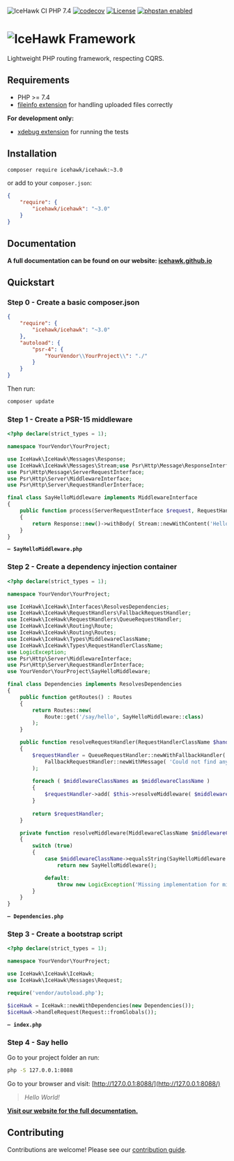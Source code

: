 ![IceHawk CI PHP 7.4](https://github.com/icehawk/icehawk/workflows/IceHawk%20CI%20PHP%207.4/badge.svg?branch=3.x-dev)
[![codecov](https://codecov.io/gh/icehawk/icehawk/branch/3.x-dev/graph/badge.svg)](https://codecov.io/gh/icehawk/icehawk)
[![License](https://poser.pugx.org/icehawk/icehawk/license)](https://packagist.org/packages/icehawk/icehawk)
[![phpstan enabled](https://img.shields.io/badge/phpstan-enabled-green.svg)](https://github.com/phpstan/phpstan)

# ![IceHawk Framework](https://icehawk.github.io/images/Logo-Flying-Tail-White.png)

Lightweight PHP routing framework, respecting CQRS. 

## Requirements

 * PHP >= 7.4
 * [fileinfo extension](https://pecl.php.net/package/Fileinfo) for handling uploaded files correctly

**For development only:**

 * [xdebug extension](https://pecl.php.net/package/Xdebug) for running the tests

## Installation

```bash
composer require icehawk/icehawk:~3.0
```

or add to your `composer.json`:

```json
{
	"require": {
		"icehawk/icehawk": "~3.0"
	}
}
```
 
## Documentation

**A full documentation can be found on our website: [icehawk.github.io](https://icehawk.github.io/docs/icehawk.html)**
 
## Quickstart

### Step 0 - Create a basic composer.json

```json
{
    "require": {
        "icehawk/icehawk": "~3.0"
    },
    "autoload": {
        "psr-4": {
            "YourVendor\\YourProject\\": "./"
        }
    }
}
```

Then run:
 
```bash
composer update
```

### Step 1 - Create a PSR-15 middleware

```php
<?php declare(strict_types = 1);

namespace YourVendor\YourProject;

use IceHawk\IceHawk\Messages\Response;
use IceHawk\IceHawk\Messages\Stream;use Psr\Http\Message\ResponseInterface;
use Psr\Http\Message\ServerRequestInterface;
use Psr\Http\Server\MiddlewareInterface;
use Psr\Http\Server\RequestHandlerInterface;

final class SayHelloMiddleware implements MiddlewareInterface
{
    public function process(ServerRequestInterface $request, RequestHandlerInterface $handler) : ResponseInterface
    {
        return Response::new()->withBody( Stream::newWithContent('Hello world!') );
    }	
}
```
**`— SayHelloMiddleware.php`**

### Step 2 - Create a dependency injection container
 
```php
<?php declare(strict_types = 1);

namespace YourVendor\YourProject;

use IceHawk\IceHawk\Interfaces\ResolvesDependencies;
use IceHawk\IceHawk\RequestHandlers\FallbackRequestHandler;
use IceHawk\IceHawk\RequestHandlers\QueueRequestHandler;
use IceHawk\IceHawk\Routing\Route;
use IceHawk\IceHawk\Routing\Routes;
use IceHawk\IceHawk\Types\MiddlewareClassName;
use IceHawk\IceHawk\Types\RequestHandlerClassName;
use LogicException;
use Psr\Http\Server\MiddlewareInterface;
use Psr\Http\Server\RequestHandlerInterface;
use YourVendor\YourProject\SayHelloMiddleware;

final class Dependencies implements ResolvesDependencies
{
    public function getRoutes() : Routes
    {
        return Routes::new(
            Route::get('/say/hello', SayHelloMiddleware::class)
        );
    }

    public function resolveRequestHandler(RequestHandlerClassName $handlerClassName, MiddlewareClassName ...$middlewareClassNames) : RequestHandlerInterface
    {
        $requestHandler = QueueRequestHandler::newWithFallbackHandler(
            FallbackRequestHandler::newWithMessage( 'Could not find any middleware.' )
        );
        
        foreach ( $middlewareClassNames as $middlewareClassName )
        {   
            $requestHandler->add( $this->resolveMiddleware( $middlewareClassName ) );
        }
    
        return $requestHandler;
    }

    private function resolveMiddleware(MiddlewareClassName $middlewareClassName) : MiddlewareInterface
    {
        switch (true)
        {
            case $middlewareClassName->equalsString(SayHelloMiddleware::class):
                return new SayHelloMiddleware();

            default:
                throw new LogicException('Missing implementation for middleware: ' . $middlewareClassName->toString());
        }
    }
}
```
**`— Dependencies.php`**
 
### Step 3 - Create a bootstrap script

```php
<?php declare(strict_types = 1);

namespace YourVendor\YourProject;

use IceHawk\IceHawk\IceHawk;
use IceHawk\IceHawk\Messages\Request;

require('vendor/autoload.php');

$iceHawk = IceHawk::newWithDependencies(new Dependencies());
$iceHawk->handleRequest(Request::fromGlobals());
```
**`— index.php`**
 
### Step 4 - Say hello

Go to your project folder an run:

```bash
php -S 127.0.0.1:8088
```

Go to your browser and visit: [http://127.0.0.1:8088/](http://127.0.0.1:8088/)

> _Hello World!_


**[Visit our website for the full documentation.](https://icehawk.github.io/docs/icehawk.html)**

## Contributing

Contributions are welcome! Please see our [contribution guide](./.github/CONTRIBUTING.md).

